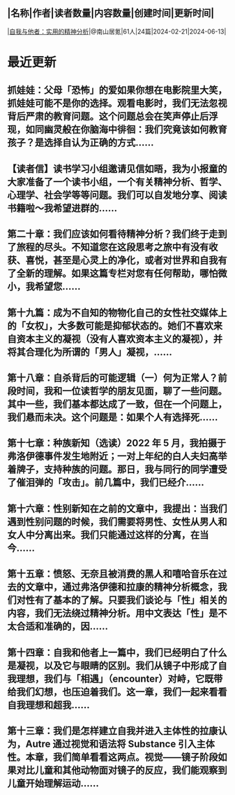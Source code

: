 |名称|作者|读者数量|内容数量|创建时间|更新时间|
---
|[自我与他者：实用的精神分析](https://xiaobot.net/p/Psychoanalysis?refer=0b133df9-27dc-423b-8101-639049001c13)|@南山居氪|61人|24篇|2024-02-21|2024-06-13|

# 最近更新
## 抓娃娃：父母「恐怖」的爱如果你想在电影院里大笑，抓娃娃可能不是你的选择。观看电影时，我们无法忽视背后严肃的教育问题。这个问题总会在笑声停止后浮现，如同幽灵般在你脑海中徘徊：我们究竟该如何教育孩子？是选择自认为正确的方式......
## 【读者信】读书学习小组邀请见信如晤，我为小报童的大家准备了一个读书小组，一个有关精神分析、哲学、心理学、社会学等等问题。我们可以自发地分享、阅读书籍啦～我希望进群的......
## 第二十章：我们应该如何看待精神分析？我们终于走到了旅程的尽头。不知道您在这段思考之旅中有没有收获、喜悦，甚至是心灵上的净化，或者对世界和自我有了全新的理解。如果这篇专栏对您有任何帮助，哪怕微小，我希望您......
## 第十九篇：成为不自知的物物化自己的女性社交媒体上的「女权」，大多数可能是抑郁状态的。她们不喜欢来自资本主义的凝视（没有人喜欢资本主义的凝视），并将其合理化为所谓的「男人」凝视，......
## 第十八章：自杀背后的可能逻辑（一）何为正常人？前段时间，我和一位读哲学的朋友见面，聊了一些问题。其中一些，我们基本都达成了一致，但在一个问题上，我们悬而未决。这个问题是：如果个人有选择死......
## 第十七章：种族新知（选读）2022 年 5 月，我拍摄于弗洛伊德事件发生地附近；一对上年纪的白人夫妇高举着牌子，支持种族的问题。那日，我与同行的同学遭受了催泪弹的「攻击」。前几篇中，我们已经介......
## 第十六章：性别新知在之前的文章中，我提出：当我们遇到性别问题的时候，我们需要将男性、女性从男人和女人中分离出来。我们只能通过这样的分离，在当今......
## 第十五章：愤怒、无奈且被消费的黑人和嘻哈音乐在过去的文章中，通过弗洛伊德和拉康的精神分析概念，我们对性有了基本的了解。只要我们谈论与「性」相关的内容，我们无法绕过精神分析。用中文表达「性」是不太合适和准确的，因......
## 第十四章：自我和他者上一篇中，我们已经明白了什么是凝视，以及它与眼睛的区别。我们从镜子中形成了自我理想，我们与「相遇」（encounter）对峙，它既带给我们幻想，也压迫着我们。这一章，我们一起来看看自我理想和超我......
## 第十三章：我们是怎样建立自我并进入主体性的拉康认为，Autre 通过视觉和语法将 Substance 引入主体性。本章，我们简单看看这两点。视觉——镜子阶段如果对比儿童和其他动物面对镜子的反应，我们能观察到儿童开始理解运动......

